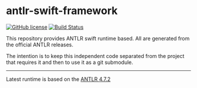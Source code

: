 # antlr-swift-framework

[![GitHub license](https://img.shields.io/badge/license-BSD%203--Clause-lightgrey)](https://raw.githubusercontent.com/antlr/antlr4/master/LICENSE.txt)
[![Build Status](https://travis-ci.org/vookimedlo/antlr-swift-framework.svg?branch=master)](https://travis-ci.org/vookimedlo/antlr-swift-framework)


This repository provides ANTLR swift runtime based. All are generated from the official ANTLR releases.

The intention is to keep this independent code separated from the project that requires it and then to use it as a git submodule.

------------

Latest runtime is based on the [ANTLR 4.7.2][1]



[1]: https://github.com/antlr/antlr4/releases/tag/4.7.2

